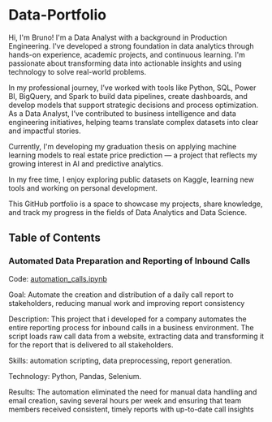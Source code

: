 # Data-Portfolio
Hi, I'm Bruno! I'm a Data Analyst with a background in Production Engineering. I've developed a strong foundation in data analytics through hands-on experience, academic projects, and continuous learning. I'm passionate about transforming data into actionable insights and using technology to solve real-world problems.

In my professional journey, I’ve worked with tools like Python, SQL, Power BI, BigQuery, and Spark to build data pipelines, create dashboards, and develop models that support strategic decisions and process optimization. As a Data Analyst, I’ve contributed to business intelligence and data engineering initiatives, helping teams translate complex datasets into clear and impactful stories.

Currently, I'm developing my graduation thesis on applying machine learning models to real estate price prediction — a project that reflects my growing interest in AI and predictive analytics.

In my free time, I enjoy exploring public datasets on Kaggle, learning new tools and working on personal development.

This GitHub portfolio is a space to showcase my projects, share knowledge, and track my progress in the fields of Data Analytics and Data Science.
## Table of Contents
### Automated Data Preparation and Reporting of Inbound Calls
Code: [automation_calls.ipynb](https://github.com/Bpgarcia/Data-Portfolio/blob/main/automation_calls.ipynb)

Goal: Automate the creation and distribution of a daily call report to stakeholders, reducing manual work and improving report consistency

Description:
This project that i developed for a company automates the entire reporting process for inbound calls in a business environment. The script loads raw call data from a website, extracting data and transforming it for the report that is delivered to all stakeholders.

Skills: automation scripting, data preprocessing, report generation.

Technology: Python, Pandas, Selenium.

Results:
The automation eliminated the need for manual data handling and email creation, saving several hours per week and ensuring that team members received consistent, timely reports with up-to-date call insights
